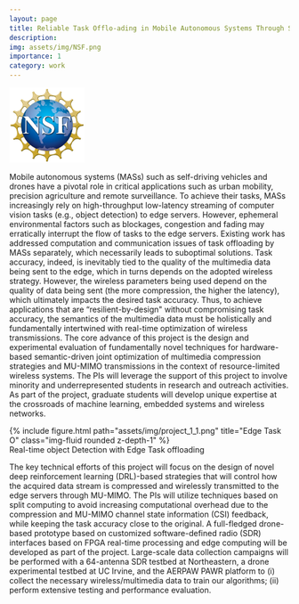 ```yaml
---
layout: page
title: Reliable Task Offlo-ading in Mobile Autonomous Systems Through Semantic MU-MIMO Control
description:
img: assets/img/NSF.png
importance: 1
category: work
---
```

<style>
.nsf {
  width: 135px;
  height: 135px;
}
</style>
<img src="/assets/img/NSF.png" class="nsf" alt="NSF Logo">


Mobile autonomous systems (MASs) such as self-driving vehicles and drones have a pivotal role in critical applications such as urban mobility, precision agriculture and remote surveillance. To achieve their tasks, MASs increasingly rely on high-throughput low-latency streaming of computer vision tasks (e.g., object detection) to edge servers. However, ephemeral environmental factors such as blockages, congestion and fading may erratically interrupt the flow of tasks to the edge servers. Existing work has addressed computation and communication issues of task offloading by MASs separately, which necessarily leads to suboptimal solutions. Task accuracy, indeed, is inevitably tied to the quality of the multimedia data being sent to the edge, which in turns depends on the adopted wireless strategy. However, the wireless parameters being used depend on the quality of data being sent (the more compression, the higher the latency), which ultimately impacts the desired task accuracy. Thus, to achieve applications that are “resilient-by-design" without compromising task accuracy, the semantics of the multimedia data must be holistically and fundamentally intertwined with real-time optimization of wireless transmissions. The core advance of this project is the design and experimental evaluation of fundamentally novel techniques for hardware-based semantic-driven joint optimization of multimedia compression strategies and MU-MIMO transmissions in the context of resource-limited wireless systems. The PIs will leverage the support of this project to involve minority and underrepresented students in research and outreach activities. As part of the project, graduate students will develop unique expertise at the crossroads of machine learning, embedded systems and wireless networks.

<div class="row">
    <div class="col-sm mt-3 mt-md-0">
        {% include figure.html path="assets/img/project_1_1.png" title="Edge Task O" class="img-fluid rounded z-depth-1" %}
    </div>
</div>
<div class="caption">
    Real-time object Detection with Edge Task offloading
</div>

The key technical efforts of this project will focus on the design of novel deep reinforcement learning (DRL)-based strategies that will control how the acquired data stream is compressed and wirelessly transmitted to the edge servers through MU-MIMO. The PIs will utilize techniques based on split computing to avoid increasing computational overhead due to the compression and MU-MIMO channel state information (CSI) feedback, while keeping the task accuracy close to the original. A full-fledged drone-based prototype based on customized software-defined radio (SDR) interfaces based on FPGA real-time processing and edge computing will be developed as part of the project. Large-scale data collection campaigns will be performed with a 64-antenna SDR testbed at Northeastern, a drone experimental testbed at UC Irvine, and the AERPAW PAWR platform to (i) collect the necessary wireless/multimedia data to train our algorithms; (ii) perform extensive testing and performance evaluation.

